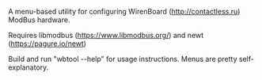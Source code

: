A menu-based utility for configuring WirenBoard (http://contactless.ru) ModBus hardware.

Requires libmodbus (https://www.libmodbus.org/) and newt (https://pagure.io/newt)

Build and run "wbtool --help" for usage instructions. Menus are pretty self-explanatory.